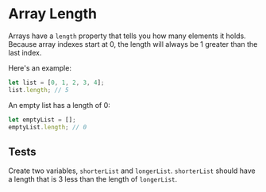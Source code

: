 # Array Length

Arrays have a `length` property that tells you how many elements it holds.
Because array indexes start at 0, the length will always be 1 greater than the
last index.

Here's an example:

```javascript
let list = [0, 1, 2, 3, 4];
list.length; // 5
```

An empty list has a length of 0:

```javascript
let emptyList = [];
emptyList.length; // 0
```

## Tests

Create two variables, `shorterList` and `longerList`. `shorterList` should have
a length that is 3 less than the length of `longerList`.
